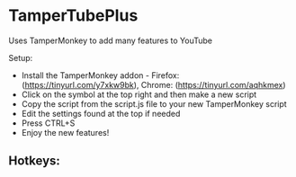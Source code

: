 # TamperTubePlus
Uses TamperMonkey to add many features to YouTube



Setup:
  - Install the TamperMonkey addon - Firefox: (https://tinyurl.com/y7xkw9bk), Chrome: (https://tinyurl.com/aqhkmex)
  - Click on the symbol at the top right and then make a new script
  - Copy the script from the script.js file to your new TamperMonkey script
  - Edit the settings found at the top if needed
  - Press CTRL+S
  - Enjoy the new features!


Hotkeys:
  - 
